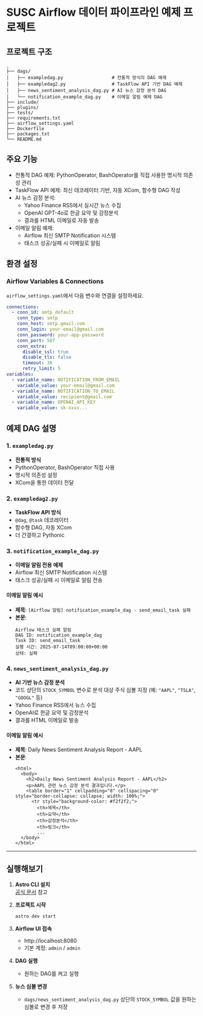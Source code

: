 # SUSC Airflow 데이터 파이프라인 예제 프로젝트

## 프로젝트 구조
```
.
├── dags/
│   ├── exampledag.py                  # 전통적 방식의 DAG 예제
│   ├── exampledag2.py                 # TaskFlow API 기반 DAG 예제
│   ├── news_sentiment_analysis_dag.py # AI 뉴스 감정 분석 DAG
│   └── notification_example_dag.py    # 이메일 알림 예제 DAG
├── include/
├── plugins/
├── tests/
├── requirements.txt
├── airflow_settings.yaml
├── Dockerfile
├── packages.txt
└── README.md
```


## 주요 기능
* 전통적 DAG 예제: PythonOperator, BashOperator를 직접 사용한 명시적 의존성 관리
* TaskFlow API 예제: 최신 데코레이터 기반, 자동 XCom, 함수형 DAG 작성
* AI 뉴스 감정 분석:
    * Yahoo Finance RSS에서 실시간 뉴스 수집
    * OpenAI GPT-4o로 한글 요약 및 감정분석
    * 결과를 HTML 이메일로 자동 발송
* 이메일 알림 예제:
    * Airflow 최신 SMTP Notification 시스템
    * 태스크 성공/실패 시 이메일로 알림


## 환경 설정
### Airflow Variables & Connections
`airflow_settings.yaml`에서 다음 변수와 연결을 설정하세요.
```yaml
connections:
  - conn_id: smtp_default
    conn_type: smtp
    conn_host: smtp.gmail.com
    conn_login: your-email@gmail.com
    conn_password: your-app-password
    conn_port: 587
    conn_extra:
      disable_ssl: true
      disable_tls: false
      timeout: 30
      retry_limit: 5
variables:
  - variable_name: NOTIFICATION_FROM_EMAIL
    variable_value: your-email@gmail.com
  - variable_name: NOTIFICATION_TO_EMAIL
    variable_value: recipient@gmail.com
  - variable_name: OPENAI_API_KEY
    variable_value: sk-xxxx...
```

## 예제 DAG 설명

### 1. `exampledag.py`  
- **전통적 방식**
- PythonOperator, BashOperator 직접 사용
- 명시적 의존성 설정
- XCom을 통한 데이터 전달

### 2. `exampledag2.py`  
- **TaskFlow API 방식**
- `@dag`, `@task` 데코레이터
- 함수형 DAG, 자동 XCom
- 더 간결하고 Pythonic

### 3. `notification_example_dag.py`  
- **이메일 알림 전용 예제**
- Airflow 최신 SMTP Notification 시스템
- 태스크 성공/실패 시 이메일로 알림 전송

#### 이메일 알림 예시
- **제목**: `[Airflow 알림] notification_example_dag - send_email_task 실패`
- **본문**:  
  ```
  Airflow 태스크 실패 알림
  DAG ID: notification_example_dag
  Task ID: send_email_task
  실행 시간: 2025-07-14T09:00:00+00:00
  상태: 실패
  ```

### 4. `news_sentiment_analysis_dag.py`  
- **AI 기반 뉴스 감정 분석**
- 코드 상단의 `STOCK_SYMBOL` 변수로 분석 대상 주식 심볼 지정 (예: `"AAPL"`, `"TSLA"`, `"GOOGL"` 등)
- Yahoo Finance RSS에서 뉴스 수집
- OpenAI로 한글 요약 및 감정분석
- 결과를 HTML 이메일로 발송

#### 이메일 알림 예시
- **제목**: Daily News Sentiment Analysis Report - AAPL
- **본문**:  
  ```
  <html>
    <body>
      <h2>Daily News Sentiment Analysis Report - AAPL</h2>
      <p>AAPL 관련 뉴스 감정 분석 결과입니다.</p>
      <table border="1" cellpadding="8" cellspacing="0" style="border-collapse: collapse; width: 100%;">
        <tr style="background-color: #f2f2f2;">
          <th>제목</th>
          <th>요약</th>
          <th>감정분석</th>
          <th>링크</th>
          ...
    </body>
  </html>
  ```


---

## 실행해보기

1. **Astro CLI 설치**  
   [공식 문서](https://docs.astronomer.io/astro/cli/install-cli) 참고

2. **프로젝트 시작**
   ```bash
   astro dev start
   ```

3. **Airflow UI 접속**  
   - http://localhost:8080  
   - 기본 계정: `admin` / `admin`

4. **DAG 실행**  
   - 원하는 DAG를 켜고 실행

5. **뉴스 심볼 변경**  
   - `dags/news_sentiment_analysis_dag.py` 상단의 `STOCK_SYMBOL` 값을 원하는 심볼로 변경 후 저장
